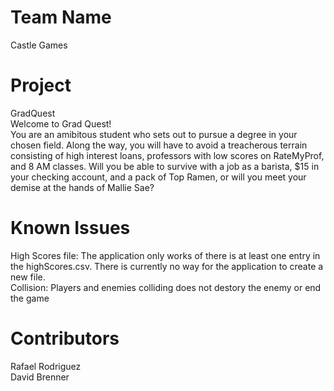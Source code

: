 # Team Name
Castle Games

# Project
GradQuest<br/>
Welcome to Grad Quest!<br/>
You are an amibitous student who sets out to pursue a degree in your chosen field. Along the way, you will have to avoid a treacherous terrain consisting of high interest loans, professors with low scores on RateMyProf, and 8 AM classes. Will you be able to survive with a job as a barista, $15 in your checking account, and a pack of Top Ramen, or will you meet your demise at the hands of Mallie Sae?

# Known Issues
High Scores file: The application only works of there is at least one entry in the highScores.csv. There is currently no way for the application to create a new file.<br/>
Collision: Players and enemies colliding does not destory the enemy or end the game

# Contributors
Rafael Rodriguez<br/>
David Brenner

